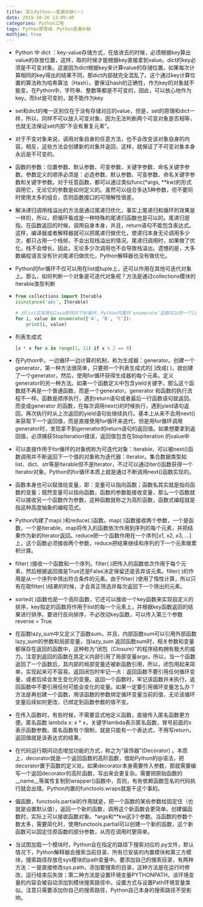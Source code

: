 ```yaml
---
title: 深入Python——查漏补缺(一)
date: 2019-10-26 13:09:40
categories: Python工程
tags: Python廖雪峰、Python查漏补缺
mathjax: true
---
```


* Python 中 dict ：key-value存储方式，在放进去的时候，必须根据key算出value的存放位置，这样，取的时候才能根据key直接拿到value。dict的key必须是不可变对象。这是因为dict根据key来计算value的存储位置，如果每次计算相同的key得出的结果不同，那dict内部就完全混乱了。这个通过key计算位置的算法称为哈希算法（Hash）。要保证hash的正确性，作为key的对象就不能变。<!--more-->在Python中，字符串、整数等都是不可变的，因此，可以放心地作为key。而list是可变的，就不能作为key
* set和dict的唯一区别仅在于没有存储对应的value，但是，set的原理和dict一样，所以，同样不可以放入可变对象，因为无法判断两个可变对象是否相等，也就无法保证set内部“不会有重复元素”。
* 对于不变对象来说，调用对象自身的任意方法，也不会改变该对象自身的内容。相反，这些方法会创建新的对象并返回，这样，就保证了不可变对象本身永远是不可变的。
* 函数的参数：位置参数、默认参数、可变参数、关键字参数、命名关键字参数。参数定义的顺序必须是：必选参数、默认参数、可变参数、命名关键字参数和关键字参数。对于任意函数，都可以通过类似func(*args, **kw)的形式调用它，无论它的参数是如何定义的。虽然可以组合多达5种参数，但不要同时使用太多的组合，否则函数接口的可理解性很差。
* 解决递归调用栈溢出的方法是通过尾递归优化，事实上尾递归和循环的效果是一样的，所以，把循环看成是一种特殊的尾递归函数也是可以的。尾递归是指，在函数返回的时候，调用自身本身，并且，return语句不能包含表达式。这样，编译器或者解释器就可以把尾递归做优化，使递归本身无论调用多少次，都只占用一个栈帧，不会出现栈溢出的情况。尾递归调用时，如果做了优化，栈不会增长，因此，无论多少次调用也不会导致栈溢出。遗憾的是，大多数编程语言没有针对尾递归做优化，Python解释器也没有做优化。
* Python的for循环不仅可以用在list或tuple上，还可以作用在其他可迭代对象上。那么，如何判断一个对象是可迭代对象呢？方法是通过collections模块的Iterable类型判断

* ```python
  from collections import Iterable
  isinstance('abc', Iterable)
  
  # 对list实现类似Java那样的下标循环，Python内置的`enumerate`函数可以把一个list变成索引-元素对
  for i, value in enumerate(['A', 'B', 'C']):
      print(i, value)
  ```

* 列表生成式

  ```python
  [x * x for x in range(1, 11) if x % 2 == 0]
  ```

* 在Python中，一边循环一边计算的机制，称为生成器：generator。创建一个generator，第一种方法很简单，只要把一个列表生成式的[ ]改成( )，就创建了一个generator，然后，使用for循环获得生成器的每个元素。定义generator的另一种方法。如果一个函数定义中包含yield关键字，那么这个函数就不再是一个普通函数，而是一个generator。generator 和函数的执行流程不一样。函数是顺序执行，遇到return语句或者最后一行函数语句就返回。而变成generator 的函数，在每次调用next()的时候执行，遇到yield语句返回，再次执行时从上次返回的yield语句处继续执行。基本上从来不会用next()来获取下一个返回值，而是直接使用for循环来迭代，但是用for循环调用generator时，发现拿不到generator的return语句的返回值。如果想要拿到返回值，必须捕获StopIteration错误，返回值包含在StopIteration 的value中

* 可以直接作用于for循环的对象统称为可迭代对象：Iterable，可以被next()函数调用并不断返回下一个值的对象称为迭代器：Iterator。集合数据类型如list、dict、str等是Iterable但不是Iterator，不过可以通过iter()函数获得一个Iterator对象。Python的for循环本质上就是通过不断调用next()函数实现的。

* 函数本身也可以赋值给变量，即：变量可以指向函数；函数名其实就是指向函数的变量；既然变量可以指向函数，函数的参数能接收变量，那么一个函数就可以接收另一个函数作为参数，这种函数就称之为高阶函数，函数式编程就是指这种高度抽象的编程范式。

* Python内建了map( )和reduce( )函数。map( )函数接收两个参数，一个是函数，一个是Iterable，map将传入的函数依次作用到序列的每个元素，并把结果作为新的Iterator返回。reduce把一个函数作用在一个序列[x1, x2, x3, ...]上，这个函数必须接收两个参数，reduce把结果继续和序列的下一个元素做累积计算。

* filter( )接收一个函数和一个序列。filter( )把传入的函数依次作用于每个元素，然后根据返回值是True还是False决定保留还是丢弃该元素。filter( )的作用是从一个序列中筛出符合条件的元素。由于filter( )使用了惰性计算，所以只有在取filter( )结果的时候，才会真正筛选并每次返回下一个筛出的元素。

* sorted( )函数也是一个高阶函数，它还可以接收一个key函数来实现自定义的排序，key指定的函数将作用于list的每一个元素上，并根据key函数返回的结果进行排序。要进行反向排序，不必改动key函数，可以传入第三个参数reverse = True

* 在函数lazy_sum中又定义了函数sum，并且，内部函数sum可以引用外部函数lazy_sum的参数和局部变量，当lazy_sum 返回函数sum时，相关参数和变量都保存在返回的函数中，这种称为“闭包（Closure）”的程序结构拥有极大的威力。注意到返回的函数在其定义内部引用了局部变量args，所以，当一个函数返回了一个函数后，其内部的局部变量还被新函数引用，所以，闭包用起来简单，实现起来可不容易。返回闭包时牢记一点：返回函数不要引用任何循环变量，或者后续会发生变化的变量。返回一个函数时，牢记该函数并未执行，返回函数中不要引用任何可能会变化的变量。如果一定要引用循环变量怎么办？方法是再创建一个函数，用该函数的参数绑定循环变量当前的值，无论该循环变量后续如何更改，已绑定到函数参数的值不变。

* 在传入函数时，有些时候，不需要显式地定义函数，直接传入匿名函数更方便。匿名函数 lambda x: x * x，关键字lambda表示匿名函数，冒号前面的x表示函数参数。匿名函数有个限制，就是只能有一个表达式，不用写return，返回值就是该表达式的结果。

* 在代码运行期间动态增加功能的方式，称之为“装饰器”(Decorator) 。本质上，decorator就是一个返回函数的高阶函数，借助Python的@语法，把decorator置于函数的定义处。如果decorator本身需要传入参数，那就需要编写一个返回decorator的高阶函数，写出来会更复杂。需要把原始函数的__name__等属性复制到wrapper()函数中，否则，有些依赖函数签名的代码执行就会出错。Python内置的functools.wraps就是干这个事的。

* 偏函数，functools.partial的作用就是，把一个函数的某些参数给固定住（也就是设置默认值），返回一个新的函数，调用这个新函数会更简单。创建偏函数时，实际上可以接收函数对象、*args和**kw这3个参数。当函数的参数个数太多，需要简化时，使用functools.partial可以创建一个新的函数，这个新函数可以固定住原函数的部分参数，从而在调用时更简单。

* 当试图加载一个模块时，Python会在指定的路径下搜索对应的.py文件，默认情况下，Python解释器会搜索当前目录、所有已安装的内置模块和第三方模块，搜索路径存放在sys模块的path变量中。要添加自己的搜索目录，有两种方法：一是直接修改sys.path，添加要搜索的目录，这种方法是在运行时修改，运行结束后失效；第二种方法是设置环境变量PYTHONPATH，该环境变量的内容会被自动添加到模块搜索路径中。设置方式与设置Path环境变量类似。注意只需要添加你自己的搜索路径，Python自己本身的搜索路径不受影响。





















